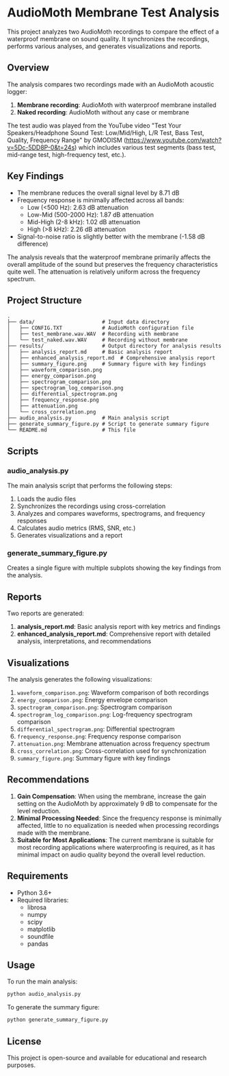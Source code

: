 # AudioMoth Membrane Test Analysis

This project analyzes two AudioMoth recordings to compare the effect of a waterproof membrane on sound quality. It synchronizes the recordings, performs various analyses, and generates visualizations and reports.

## Overview

The analysis compares two recordings made with an AudioMoth acoustic logger:
1. **Membrane recording**: AudioMoth with waterproof membrane installed
2. **Naked recording**: AudioMoth without any case or membrane

The test audio was played from the YouTube video "Test Your Speakers/Headphone Sound Test: Low/Mid/High, L/R Test, Bass Test, Quality, Frequency Range" by GMODISM (https://www.youtube.com/watch?v=5Dc-5DD8P-0&t=24s) which includes various test segments (bass test, mid-range test, high-frequency test, etc.).

## Key Findings

- The membrane reduces the overall signal level by 8.71 dB
- Frequency response is minimally affected across all bands:
  - Low (<500 Hz): 2.63 dB attenuation
  - Low-Mid (500-2000 Hz): 1.87 dB attenuation
  - Mid-High (2-8 kHz): 1.02 dB attenuation
  - High (>8 kHz): 2.26 dB attenuation
- Signal-to-noise ratio is slightly better with the membrane (-1.58 dB difference)

The analysis reveals that the waterproof membrane primarily affects the overall amplitude of the sound but preserves the frequency characteristics quite well. The attenuation is relatively uniform across the frequency spectrum.

## Project Structure

```
.
├── data/                      # Input data directory
│   ├── CONFIG.TXT             # AudioMoth configuration file
│   ├── test_membrane.wav.WAV  # Recording with membrane
│   └── test_naked.wav.WAV     # Recording without membrane
├── results/                   # Output directory for analysis results
│   ├── analysis_report.md     # Basic analysis report
│   ├── enhanced_analysis_report.md  # Comprehensive analysis report
│   ├── summary_figure.png     # Summary figure with key findings
│   ├── waveform_comparison.png
│   ├── energy_comparison.png
│   ├── spectrogram_comparison.png
│   ├── spectrogram_log_comparison.png
│   ├── differential_spectrogram.png
│   ├── frequency_response.png
│   ├── attenuation.png
│   └── cross_correlation.png
├── audio_analysis.py          # Main analysis script
├── generate_summary_figure.py # Script to generate summary figure
└── README.md                  # This file
```

## Scripts

### audio_analysis.py

The main analysis script that performs the following steps:
1. Loads the audio files
2. Synchronizes the recordings using cross-correlation
3. Analyzes and compares waveforms, spectrograms, and frequency responses
4. Calculates audio metrics (RMS, SNR, etc.)
5. Generates visualizations and a report

### generate_summary_figure.py

Creates a single figure with multiple subplots showing the key findings from the analysis.

## Reports

Two reports are generated:

1. **analysis_report.md**: Basic analysis report with key metrics and findings
2. **enhanced_analysis_report.md**: Comprehensive report with detailed analysis, interpretations, and recommendations

## Visualizations

The analysis generates the following visualizations:

1. `waveform_comparison.png`: Waveform comparison of both recordings
2. `energy_comparison.png`: Energy envelope comparison
3. `spectrogram_comparison.png`: Spectrogram comparison
4. `spectrogram_log_comparison.png`: Log-frequency spectrogram comparison
5. `differential_spectrogram.png`: Differential spectrogram
6. `frequency_response.png`: Frequency response comparison
7. `attenuation.png`: Membrane attenuation across frequency spectrum
8. `cross_correlation.png`: Cross-correlation used for synchronization
9. `summary_figure.png`: Summary figure with key findings

## Recommendations

1. **Gain Compensation**: When using the membrane, increase the gain setting on the AudioMoth by approximately 9 dB to compensate for the level reduction.
2. **Minimal Processing Needed**: Since the frequency response is minimally affected, little to no equalization is needed when processing recordings made with the membrane.
3. **Suitable for Most Applications**: The current membrane is suitable for most recording applications where waterproofing is required, as it has minimal impact on audio quality beyond the overall level reduction.

## Requirements

- Python 3.6+
- Required libraries:
  - librosa
  - numpy
  - scipy
  - matplotlib
  - soundfile
  - pandas

## Usage

To run the main analysis:

```bash
python audio_analysis.py
```

To generate the summary figure:

```bash
python generate_summary_figure.py
```

## License

This project is open-source and available for educational and research purposes.